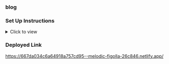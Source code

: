 ### blog

### Set Up Instructions

<details>
<summary>Click to view</summary>

- Download dependencies by running `npm install`
- Start up the app using `npm start`
</details>

### Deployed Link
https://667da034c6a64918a757cd95--melodic-figolla-26c846.netlify.app/
